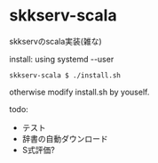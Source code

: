 # skkserv-scala
skkservのscala実装(雑な)

install:
using systemd --user
```shell
skkserv-scala $ ./install.sh
```
otherwise modify install.sh by youself.

todo:
- テスト
- 辞書の自動ダウンロード
- S式評価?
